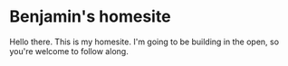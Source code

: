 # Benjamin's homesite

Hello there. This is my homesite. I'm going to be building in the open, so you're welcome to follow along.